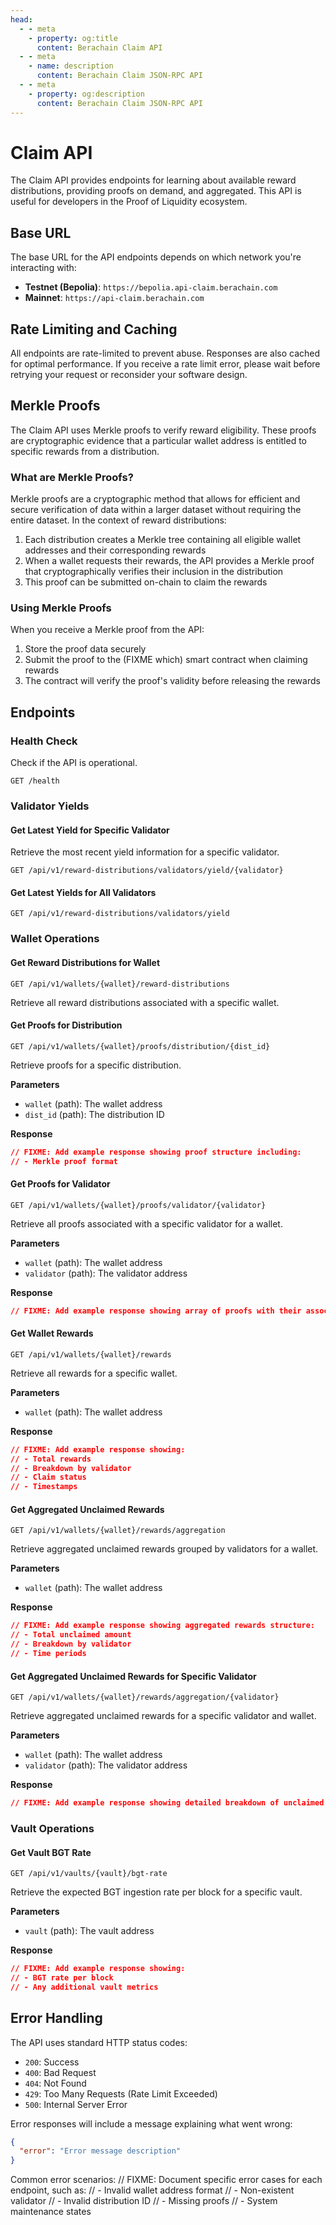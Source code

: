 ```yaml
---
head:
  - - meta
    - property: og:title
      content: Berachain Claim API
  - - meta
    - name: description
      content: Berachain Claim JSON-RPC API
  - - meta
    - property: og:description
      content: Berachain Claim JSON-RPC API
---
```


<script setup>
import config from '@berachain/config/constants.json';
import ApiTester from '../../.vitepress/theme/components/ApiTester.vue';
</script>

# Claim API

The Claim API provides endpoints for learning about available reward distributions, providing proofs on demand, and aggregated. This API is useful for developers in the Proof of Liquidity ecosystem.

## Base URL

The base URL for the API endpoints depends on which network you're interacting with:

- **Testnet (Bepolia)**: `https://bepolia.api-claim.berachain.com`
- **Mainnet**: `https://api-claim.berachain.com`

## Rate Limiting and Caching

All endpoints are rate-limited to prevent abuse. Responses are also cached for optimal performance. If you receive a rate limit error, please wait before retrying your request or reconsider your software design.

## Merkle Proofs

The Claim API uses Merkle proofs to verify reward eligibility. These proofs are cryptographic evidence that a particular wallet address is entitled to specific rewards from a distribution.

### What are Merkle Proofs?

Merkle proofs are a cryptographic method that allows for efficient and secure verification of data within a larger dataset without requiring the entire dataset. In the context of reward distributions:

1. Each distribution creates a Merkle tree containing all eligible wallet addresses and their corresponding rewards
2. When a wallet requests their rewards, the API provides a Merkle proof that cryptographically verifies their inclusion in the distribution
3. This proof can be submitted on-chain to claim the rewards

### Using Merkle Proofs

When you receive a Merkle proof from the API:

1. Store the proof data securely
2. Submit the proof to the (FIXME which) smart contract when claiming rewards
3. The contract will verify the proof's validity before releasing the rewards

## Endpoints

### Health Check

Check if the API is operational.

```http
GET /health
```

<ApiTester 
  endpoint="/health"
  method="GET"
/>

### Validator Yields

#### Get Latest Yield for Specific Validator

Retrieve the most recent yield information for a specific validator.

```http
GET /api/v1/reward-distributions/validators/yield/{validator}
```

<ApiTester 
  endpoint="/api/v1/reward-distributions/validators/yield/{validator}"
  method="GET"
  :pathParams="[
    {
      name: 'validator',
      description: 'The validator address'
    }
  ]"
/>

#### Get Latest Yields for All Validators

```http
GET /api/v1/reward-distributions/validators/yield
```

<ApiTester 
  endpoint="/api/v1/reward-distributions/validators/yield"
  method="GET"
/>

### Wallet Operations

#### Get Reward Distributions for Wallet

```http
GET /api/v1/wallets/{wallet}/reward-distributions
```

Retrieve all reward distributions associated with a specific wallet.

<ApiTester 
  endpoint="/api/v1/wallets/{wallet}/reward-distributions"
  method="GET"
  :pathParams="[
    {
      name: 'wallet',
      description: 'The wallet address to query'
    }
  ]"
/>

#### Get Proofs for Distribution

```http
GET /api/v1/wallets/{wallet}/proofs/distribution/{dist_id}
```

Retrieve proofs for a specific distribution.

**Parameters**

- `wallet` (path): The wallet address
- `dist_id` (path): The distribution ID

**Response**

```json
// FIXME: Add example response showing proof structure including:
// - Merkle proof format
```

#### Get Proofs for Validator

```http
GET /api/v1/wallets/{wallet}/proofs/validator/{validator}
```

Retrieve all proofs associated with a specific validator for a wallet.

**Parameters**

- `wallet` (path): The wallet address
- `validator` (path): The validator address

**Response**

```json
// FIXME: Add example response showing array of proofs with their associated distributions
```

#### Get Wallet Rewards

```http
GET /api/v1/wallets/{wallet}/rewards
```

Retrieve all rewards for a specific wallet.

**Parameters**

- `wallet` (path): The wallet address

**Response**

```json
// FIXME: Add example response showing:
// - Total rewards
// - Breakdown by validator
// - Claim status
// - Timestamps
```

#### Get Aggregated Unclaimed Rewards

```http
GET /api/v1/wallets/{wallet}/rewards/aggregation
```

Retrieve aggregated unclaimed rewards grouped by validators for a wallet.

**Parameters**

- `wallet` (path): The wallet address

**Response**

```json
// FIXME: Add example response showing aggregated rewards structure:
// - Total unclaimed amount
// - Breakdown by validator
// - Time periods
```

#### Get Aggregated Unclaimed Rewards for Specific Validator

```http
GET /api/v1/wallets/{wallet}/rewards/aggregation/{validator}
```

Retrieve aggregated unclaimed rewards for a specific validator and wallet.

**Parameters**

- `wallet` (path): The wallet address
- `validator` (path): The validator address

**Response**

```json
// FIXME: Add example response showing detailed breakdown of unclaimed rewards
```

### Vault Operations

#### Get Vault BGT Rate

```http
GET /api/v1/vaults/{vault}/bgt-rate
```

Retrieve the expected BGT ingestion rate per block for a specific vault.

**Parameters**

- `vault` (path): The vault address

**Response**

```json
// FIXME: Add example response showing:
// - BGT rate per block
// - Any additional vault metrics
```

## Error Handling

The API uses standard HTTP status codes:

- `200`: Success
- `400`: Bad Request
- `404`: Not Found
- `429`: Too Many Requests (Rate Limit Exceeded)
- `500`: Internal Server Error

Error responses will include a message explaining what went wrong:

```json
{
  "error": "Error message description"
}
```


Common error scenarios:
// FIXME: Document specific error cases for each endpoint, such as:
// - Invalid wallet address format
// - Non-existent validator
// - Invalid distribution ID
// - Missing proofs
// - System maintenance states
